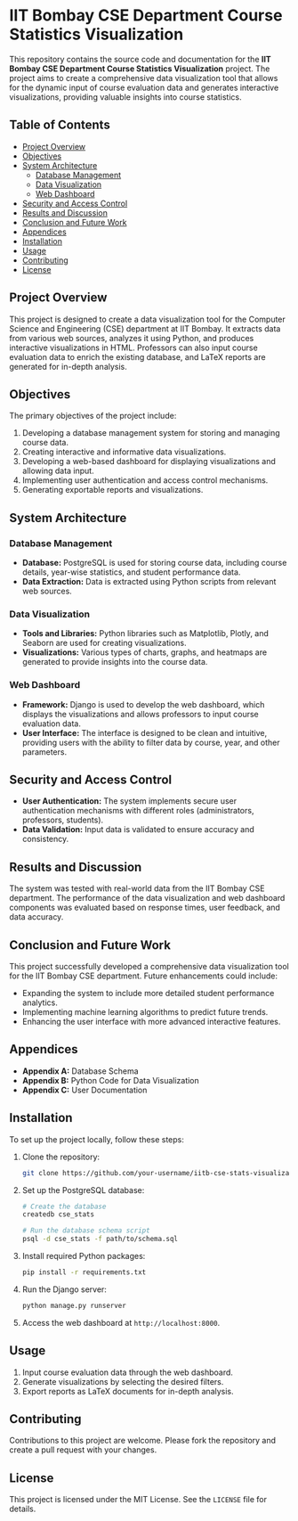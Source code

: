 # IIT Bombay CSE Department Course Statistics Visualization

This repository contains the source code and documentation for the **IIT Bombay CSE Department Course Statistics Visualization** project. The project aims to create a comprehensive data visualization tool that allows for the dynamic input of course evaluation data and generates interactive visualizations, providing valuable insights into course statistics.

## Table of Contents
- [Project Overview](#project-overview)
- [Objectives](#objectives)
- [System Architecture](#system-architecture)
  - [Database Management](#database-management)
  - [Data Visualization](#data-visualization)
  - [Web Dashboard](#web-dashboard)
- [Security and Access Control](#security-and-access-control)
- [Results and Discussion](#results-and-discussion)
- [Conclusion and Future Work](#conclusion-and-future-work)
- [Appendices](#appendices)
- [Installation](#installation)
- [Usage](#usage)
- [Contributing](#contributing)
- [License](#license)

## Project Overview
This project is designed to create a data visualization tool for the Computer Science and Engineering (CSE) department at IIT Bombay. It extracts data from various web sources, analyzes it using Python, and produces interactive visualizations in HTML. Professors can also input course evaluation data to enrich the existing database, and LaTeX reports are generated for in-depth analysis.

## Objectives
The primary objectives of the project include:
1. Developing a database management system for storing and managing course data.
2. Creating interactive and informative data visualizations.
3. Developing a web-based dashboard for displaying visualizations and allowing data input.
4. Implementing user authentication and access control mechanisms.
5. Generating exportable reports and visualizations.

## System Architecture
### Database Management
- **Database:** PostgreSQL is used for storing course data, including course details, year-wise statistics, and student performance data.
- **Data Extraction:** Data is extracted using Python scripts from relevant web sources.

### Data Visualization
- **Tools and Libraries:** Python libraries such as Matplotlib, Plotly, and Seaborn are used for creating visualizations.
- **Visualizations:** Various types of charts, graphs, and heatmaps are generated to provide insights into the course data.

### Web Dashboard
- **Framework:** Django is used to develop the web dashboard, which displays the visualizations and allows professors to input course evaluation data.
- **User Interface:** The interface is designed to be clean and intuitive, providing users with the ability to filter data by course, year, and other parameters.

## Security and Access Control
- **User Authentication:** The system implements secure user authentication mechanisms with different roles (administrators, professors, students).
- **Data Validation:** Input data is validated to ensure accuracy and consistency.

## Results and Discussion
The system was tested with real-world data from the IIT Bombay CSE department. The performance of the data visualization and web dashboard components was evaluated based on response times, user feedback, and data accuracy.

## Conclusion and Future Work
This project successfully developed a comprehensive data visualization tool for the IIT Bombay CSE department. Future enhancements could include:
- Expanding the system to include more detailed student performance analytics.
- Implementing machine learning algorithms to predict future trends.
- Enhancing the user interface with more advanced interactive features.

## Appendices
- **Appendix A:** Database Schema
- **Appendix B:** Python Code for Data Visualization
- **Appendix C:** User Documentation

## Installation
To set up the project locally, follow these steps:

1. Clone the repository:
    ```bash
    git clone https://github.com/your-username/iitb-cse-stats-visualization.git
    ```
2. Set up the PostgreSQL database:
    ```bash
    # Create the database
    createdb cse_stats

    # Run the database schema script
    psql -d cse_stats -f path/to/schema.sql
    ```

3. Install required Python packages:
    ```bash
    pip install -r requirements.txt
    ```

4. Run the Django server:
    ```bash
    python manage.py runserver
    ```

5. Access the web dashboard at `http://localhost:8000`.

## Usage
1. Input course evaluation data through the web dashboard.
2. Generate visualizations by selecting the desired filters.
3. Export reports as LaTeX documents for in-depth analysis.

## Contributing
Contributions to this project are welcome. Please fork the repository and create a pull request with your changes.

## License
This project is licensed under the MIT License. See the `LICENSE` file for details.
